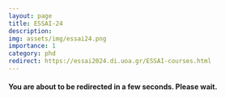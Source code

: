 ```yaml
---
layout: page
title: ESSAI-24
description:
img: assets/img/essai24.png
importance: 1
category: phd
redirect: https://essai2024.di.uoa.gr/ESSAI-courses.html
---
```



#### You are about to be redirected in a few seconds. Please wait.
